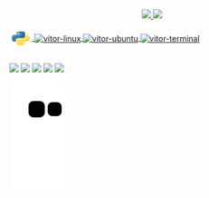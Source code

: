 <div align="center">
  <a href="https://github.com/Vitor-Moreira-apt">
  <img height="180em" src="https://github-readme-stats.vercel.app/api?username=Vitor-Moreira-apt&show_icons=true&theme=white&include_all_commits=true&count_private=true"/>
  <img height="180em" src="https://github-readme-stats.vercel.app/api/top-langs/?username=Vitor-Moreira-apt&layout=compact&langs_count=7&theme=white"/>
</div>
<div style="display: inline_block"><br>
  <img align="center" alt="vitor-Python" height="30" width="40" src="https://raw.githubusercontent.com/devicons/devicon/master/icons/python/python-original.svg">
  <img align="center" alt="vitor-linux" height="30" width="40"
  <img src = "https://cdn.jsdelivr.net/gh/devicons/devicon/icons/linux/linux-original.svg" />
  <img align="center" alt="vitor-ubuntu" height="30" width="40"
  <img src = "https://cdn.jsdelivr.net/gh/devicons/devicon/icons/ubuntu/ubuntu-plain-wordmark.svg">
  <img align="center" alt="vitor-terminal" height="30" width="40"
  <img src = "https://www.svgrepo.com/show/93615/terminal-hand-drawn-symbol.svg">
</div>
  
  ##
<div> 
  <a href="https://www.facebook.com/people/Vitor-Moreira/100074817325042/" target="_blank"><img src="https://img.shields.io/badge/Facebook-1877F2?style=for-the-badge&logo=facebook&logoColor=white" target="_blank"></a>
  <a href="https://www.instagram.com/vitormoreira.deb/" target="_blank"><img src="https://img.shields.io/badge/-Instagram-%23E4405F?style=for-the-badge&logo=instagram&logoColor=white" target="_blank"></a>
 <a href="https://discord.gg/qx48sEyN" target="_blank"><img src="https://img.shields.io/badge/Discord-7289DA?style=for-the-badge&logo=discord&logoColor=white" target="_blank"></a> 
  <a href = "mailto:linuxarquivos2021@gmail.com"><img src="https://img.shields.io/badge/-Gmail-%23333?style=for-the-badge&logo=gmail&logoColor=white" target="_blank"></a>
  <a href="https://www.linkedin.com/in/vitor-moreira-51a247222/" target="_blank"><img src="https://img.shields.io/badge/-LinkedIn-%230077B5?style=for-the-badge&logo=linkedin&logoColor=white" target="_blank"></a> 
 
  ![Snake animation](https://github.com/rafaballerini/rafaballerini/blob/output/github-contribution-grid-snake.svg)
 
</div>
